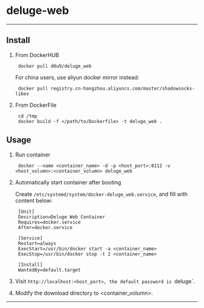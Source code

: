 # deluge-web

---

## Install

1. From DockerHUB

        docker pull d0u9/deluge_web

    For china users, use aliyun docker mirror instead:

        docker pull registry.cn-hangzhou.aliyuncs.com/master/shadowsocks-libev

2. From DockerFile

        cd /tmp
        docker build -f </path/to/Dockerfile> -t deluge_web .

## Usage

1. Run container

        docker --name <container_name> -d -p <host_port>:8112 -v <host_volumn>:<container_volumn> deluge_web

2. Automatically start container after booting

    Create `/etc/systemd/system/docker-deluge_web.service`, and fill with content below:

        [Unit]
        Description=Deluge Web Container
        Requires=docker.service
        After=docker.service

        [Service]
        Restart=always
        ExecStart=/usr/bin/docker start -a <container_name>
        ExecStop=/usr/bin/docker stop -t 2 <container_name>

        [Install]
        WantedBy=default.target

3. Visit `http://localhost:<host_port>, the default password is `deluge`.

4. Modify the download directory to <container_volumn>.

---


